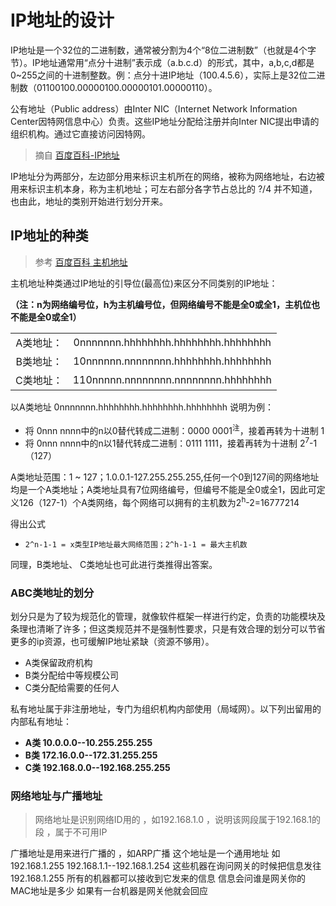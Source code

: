 # IP地址的设计

IP地址是一个32位的二进制数，通常被分割为4个“8位二进制数”（也就是4个字节）。IP地址通常用“点分十进制”表示成（a.b.c.d）的形式，其中，a,b,c,d都是0~255之间的十进制整数。例：点分十进IP地址（100.4.5.6），实际上是32位二进制数（01100100.00000100.00000101.00000110）。

公有地址（Public address）由Inter NIC（Internet Network Information Center因特网信息中心）负责。这些IP地址分配给注册并向Inter NIC提出申请的组织机构。通过它直接访问因特网。


> 摘自 [百度百科-IP地址](https://baike.baidu.com/item/IP%E5%9C%B0%E5%9D%80#4_8)

IP地址分为两部分，左边部分用来标识主机所在的网络，被称为网络地址，右边被用来标识主机本身，称为主机地址；可左右部分各字节占总比的 ?/4 并不知道，也由此，地址的类别开始进行划分开来。

## IP地址的种类

> 参考 [百度百科 主机地址](https://baike.baidu.com/item/%E4%B8%BB%E6%9C%BA%E5%9C%B0%E5%9D%80)

主机地址种类通过IP地址的引导位(最高位)来区分不同类别的IP地址：

**（注：n为网络编号位，h为主机编号位，但网络编号不能是全0或全1，主机位也不能是全0或全1）**

|||
|:-:|:-:|
|A类地址：|0nnnnnnn.hhhhhhhh.hhhhhhhh.hhhhhhhh
|B类地址：|10nnnnnn.nnnnnnnn.hhhhhhhh.hhhhhhhh
|C类地址：|110nnnnn.nnnnnnnn.nnnnnnnn.hhhhhhhh

以A类地址 0nnnnnnn.hhhhhhhh.hhhhhhhh.hhhhhhhh 说明为例：

* 将 0nnn nnnn中的n以0替代转成二进制：0000 0001<sup>注</sup>，接着再转为十进制 1
* 将 0nnn nnnn中的n以1替代转成二进制：0111 1111，接着再转为十进制 2<sup>7</sup>-1 （127）

A类地址范围：1 ~ 127；1.0.0.1-127.255.255.255,任何一个0到127间的网络地址均是一个A类地址；A类地址具有7位网络编号，但编号不能是全0或全1，因此可定义126（127-1）个A类网络，每个网络可以拥有的主机数为2<sup>h</sup>-2=16777214

得出公式

* `2^n-1-1 = x类型IP地址最大网络范围；2^h-1-1 = 最大主机数`

同理，B类地址、 C类地址也可此进行类推得出答案。


### ABC类地址的划分

划分只是为了较为规范化的管理，就像软件框架一样进行约定，负责的功能模块及条理也清晰了许多；但这类规范并不是强制性要求，只是有效合理的划分可以节省更多的ip资源，也可缓解IP地址紧缺（资源不够用）。

* A类保留政府机构
* B类分配给中等规模公司
* C类分配给需要的任何人

私有地址属于非注册地址，专门为组织机构内部使用（局域网）。以下列出留用的内部私有地址：
* **A类 10.0.0.0--10.255.255.255**
* **B类 172.16.0.0--172.31.255.255**
* **C类 192.168.0.0--192.168.255.255**

### 网络地址与广播地址

> 网络地址是识别网络ID用的 ，如192.168.1.0 ，说明该网段属于192.168.1的段 ，属于不可用IP 

广播地址是用来进行广播的 ，如ARP广播 这个地址是一个通用地址 
如192.168.1.255 
192.168.1.1--192.168.1.254 
这些机器在询问网关的时候把信息发往192.168.1.255 
所有的机器都可以接收到它发来的信息 
信息会问谁是网关你的MAC地址是多少 
如果有一台机器是网关他就会回应 



